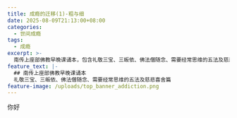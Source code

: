 ```yaml
---
title: 成瘾的迁移(1)-粗与细
date: 2025-08-09T21:13:00+08:00
categories:
  - 世间成瘾
tags:
  - 成瘾
excerpt: >-
  南传上座部佛教早晚课诵本，包含礼敬三宝、三皈依、佛法僧随念、需要经常思维的五法及慈悲喜舍篇。是南传上座部佛教最经典的核心念诵内容，也是修习佛法僧随念、慈悲观、建立正见和正思维的关键法门。
feature_text: |-
  ## 南传上座部佛教早晚课诵本
  礼敬三宝、三皈依、佛法僧随念、需要经常思维的五法及慈悲喜舍篇
feature-image: /uploads/top_banner_addiction.png
---
```

你好
